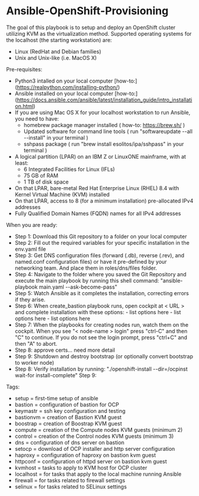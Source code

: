 # Ansible-OpenShift-Provisioning

The goal of this playbook is to setup and deploy an OpenShift cluster utilizing KVM as the virtualization method.
Supported operating systems for the localhost (the starting workstation) are: 
* Linux (RedHat and Debian families)
* Unix and Unix-like (i.e. MacOS X)

Pre-requisites:
* Python3 intalled on your local computer [how-to:] (https://realpython.com/installing-python/)
* Ansible installed on your local computer  [how-to:] (https://docs.ansible.com/ansible/latest/installation_guide/intro_installation.html)
* If you are using Mac OS X for your localhost workstation to run Ansible, you need to have: 
    * homebrew package manager installed ( how-to: https://brew.sh/ )
    * Updated software for command line tools ( run "softwareupdate --all --install" in your terminal )
    * sshpass package ( run "brew install esolitos/ipa/sshpass" in your terminal )
* A logical partition (LPAR) on an IBM Z or LinuxONE mainframe, with at least:
    * 6 Integrated Facilities for Linux (IFLs)
    * 75 GB of RAM
    * 1 TB of disk space
* On that LPAR, bare-metal Red Hat Enterprise Linux (RHEL) 8.4 with Kernel Virtual Machine (KVM) installed
* On that LPAR, access to 8 (for a minimum installation) pre-allocated IPv4 addresses
* Fully Qualified Domain Names (FQDN) names for all IPv4 addresses

When you are ready:
* Step 1: Download this Git repository to a folder on your local computer
* Step 2: Fill out the required variables for your specific installation in the env.yaml file
* Step 3: Get DNS configuration files (forward (.db), reverse (.rev), and named.conf configuration files) or have it pre-defined by your networking team. And place them in roles/dns/files folder.
* Step 4: Navigate to the folder where you saved the Git Repository and execute the main playbook by running this shell command:
        "ansible-playbook main.yaml --ask-become-pass"
* Step 5: Watch Ansible as it completes the installation, correcting errors if they arise.
* Step 6: When create_bastion playbook runs, open cockpit at < URL > and complete installation with these options:
        - list options here
        - list options here
        - list options here
* Step 7: When the playbooks for creating nodes run, watch them on the cockpit. When you see "< node-name > login" press "ctrl-C" and then "C" to continue. If you do not see the login prompt, press "ctrl+C" and then "A" to abort.
* Step 8: approve certs... need more detail
* Step 9: Shutdown and destroy bootstrap (or optionally convert bootstrap to worker node)
* Step 8: Verify installation by running:
        "./openshift-install --dir=/ocpinst wait-for install-complete"
Step 9: 

Tags:
* setup = first-time setup of ansible
* bastion = configuration of bastion for OCP
* keymastr = ssh key configuration and testing
* bastionvm = creation of Bastion KVM guest
* boostrap = creation of Boostrap KVM guest
* compute = creation of the Compute nodes KVM guests (minimum 2)
* control = creation of the Control nodes KVM guests (minimum 3)
* dns = configuration of dns server on bastion
* setocp = download of OCP installer and http server configuration
* haproxy = configuration of haproxy on bastion kvm guest
* httpconf = configuration of httpd server on bastion kvm guest
* kvmhost = tasks to apply to KVM host for OCP cluster
* localhost = for tasks that apply to the local machine running Ansible
* firewall = for tasks related to firewall settings
* selinux = for tasks related to SELinux settings
